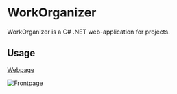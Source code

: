 # WorkOrganizer

WorkOrganizer is a C# .NET web-application for projects.


## Usage

[Webpage](https://workorganizer.azurewebsites.net/)

![Frontpage](https://workorganizer.azurewebsites.net/images/firstpage.jpg)

